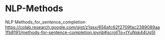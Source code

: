 # NLP-Methods
NLP Methods_for_sentence_completion
https://colab.research.google.com/gist/z1qsx/656afc62f2709fac2389089aa1fb8191/methods-for-sentence-completion.ipynb#scrollTo=tYuNsk44UqSI
